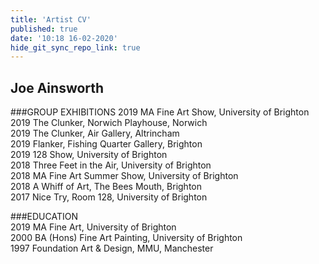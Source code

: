 ```yaml
---
title: 'Artist CV'
published: true
date: '10:18 16-02-2020'
hide_git_sync_repo_link: true
---
```


## Joe Ainsworth

###GROUP EXHIBITIONS
2019 MA Fine Art Show, University of Brighton  
2019 The Clunker, Norwich Playhouse, Norwich  
2019 The Clunker, Air Gallery, Altrincham  
2019 Flanker, Fishing Quarter Gallery, Brighton  
2019 128 Show, University of Brighton  
2018 Three Feet in the Air, University of Brighton  
2018 MA Fine Art Summer Show, University of Brighton  
2018 A Whiff of Art, The Bees Mouth, Brighton  
2017 Nice Try, Room 128, University of Brighton  

###EDUCATION        
2019 MA Fine Art, University of Brighton  
2000 BA (Hons) Fine Art Painting, University of Brighton  
1997 Foundation Art & Design, MMU, Manchester
